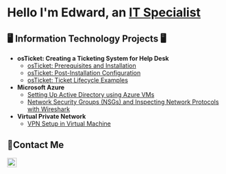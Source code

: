 <h1> Hello I'm Edward, an <a href="https://linkedin.com/in/edward-lawson-7b76a8359/">IT Specialist</a></h1>

<h2>🖥️ Information Technology Projects 🖥</h2>

- <b> osTicket: Creating a Ticketing System for Help Desk </b>
  - [osTicket: Prerequisites and Installation](https://github.com/Edward-Lawson/osticket-prereqs)
  - [osTicket: Post-Installation Configuration](https://github.com/Edward-Lawson/post-install-config)
  - [osTicket: Ticket Lifecycle Examples](https://github.com/Edward-Lawson/ticket-lifecycle)
- <b>Microsoft Azure</b>
  - [Setting Up Active Directory using Azure VMs](https://github.com/Edward-Lawson/configure-ad)
  - [Network Security Groups (NSGs) and Inspecting Network Protocols with Wireshark](https://github.com/Edward-Lawson/azure-network-protocols)
- <b>Virtual Private Network</b>
  - [VPN Setup in Virtual Machine ](https://github.com/Edward-Lawson/Setting-UP-A-VPN)

<h2>📩Contact Me</h2>

[<img align="left" alt="Edward | LinkedIn" width="22px" src="https://cdn.jsdelivr.net/npm/simple-icons@v3/icons/linkedin.svg" />][linkedin]

[linkedin]:https://linkedin.com/in/edward-lawson-7b76a8359
